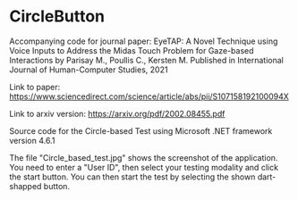 # CircleButton
Accompanying code for journal paper: EyeTAP: A Novel Technique using Voice Inputs to Address the Midas Touch Problem for Gaze-based Interactions by Parisay M., Poullis C., Kersten M. Published in International Journal of Human-Computer Studies, 2021

Link to paper: https://www.sciencedirect.com/science/article/abs/pii/S107158192100094X

Link to arxiv version: https://arxiv.org/pdf/2002.08455.pdf

Source code for the Circle-based Test using Microsoft .NET framework version 4.6.1

The file "Circle_based_test.jpg" shows the screenshot of the application. You need to enter a "User ID", then select your testing modality and click the start button. You can then start the test by selecting the shown dart-shapped button.
